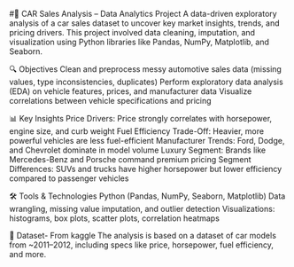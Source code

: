 #🚗 CAR Sales Analysis – Data Analytics Project
A data-driven exploratory analysis of a car sales dataset to uncover key market insights, trends, and pricing drivers. This project involved data cleaning, imputation, and visualization using Python libraries like Pandas, NumPy, Matplotlib, and Seaborn.

🔍 Objectives
Clean and preprocess messy automotive sales data (missing values, type inconsistencies, duplicates)
Perform exploratory data analysis (EDA) on vehicle features, prices, and manufacturer data
Visualize correlations between vehicle specifications and pricing

📊 Key Insights
Price Drivers: Price strongly correlates with horsepower, engine size, and curb weight
Fuel Efficiency Trade-Off: Heavier, more powerful vehicles are less fuel-efficient
Manufacturer Trends: Ford, Dodge, and Chevrolet dominate in model volume
Luxury Segment: Brands like Mercedes-Benz and Porsche command premium pricing
Segment Differences: SUVs and trucks have higher horsepower but lower efficiency compared to passenger vehicles

🛠️ Tools & Technologies
Python (Pandas, NumPy, Seaborn, Matplotlib)
Data wrangling, missing value imputation, and outlier detection
Visualizations: histograms, box plots, scatter plots, correlation heatmaps

📁 Dataset- From kaggle
The analysis is based on a dataset of car models from ~2011–2012, including specs like price, horsepower, fuel efficiency, and more.
